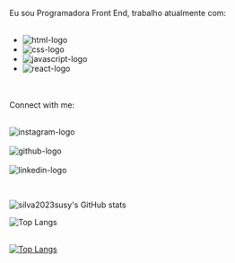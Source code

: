 Eu sou Programadora Front End, trabalho atualmente com:
<br />
<br />
- <img src="https://img.shields.io/badge/HTML5-E34F26?style=for-the-badge&logo=html5&logoColor=white" alt="html-logo" />
- <img src="https://img.shields.io/badge/CSS3-1572B6?style=for-the-badge&logo=css3&logoColor=white" alt="css-logo" />
- <img src="https://img.shields.io/badge/JavaScript-F7DF1E?style=for-the-badge&logo=javascript&logoColor=black" alt="javascript-logo" />
- <img src="https://img.shields.io/badge/React-20232A?style=for-the-badge&logo=react&logoColor=61DAFB" alt="react-logo" />
<br />
<br />
Connect with me:
<br />
<br />
<p>
  <a href="https://www.instagram.com/susy_efraim">
  <img align="left" alt="instagram-logo" src="https://img.shields.io/badge/Instagram-E4405F?style=for-the-badge&logo=instagram&logoColor=white" />
  </a>
  <br />
  <br />
  <a href="https://github.com/silva2023susy">
  <img align="left" alt="github-logo" src="https://img.shields.io/badge/GitHub-100000?style=for-the-badge&logo=github&logoColor=white" />
  </a>
  <br />
  <br />
  <a href="https://www.linkedin.com/in/susysilvamycode">
  <img align="left" alt="linkedin-logo" src="https://img.shields.io/badge/LinkedIn-0077B5?style=for-the-badge&logo=linkedin&logoColor=white" />
  </a>
  </p>

  <br />
  <br />
  
  ![silva2023susy's GitHub stats](https://github-readme-stats.vercel.app/api?username=silva2023susy&show_icons=true&theme=transparent)
  

 ![Top Langs](https://github-readme-stats.vercel.app/api/top-langs/?username=silva2023susy&hide_progress=true)
 <br />
 <br />
 
 [![Top Langs](https://github-readme-stats.vercel.app/api/top-langs/?username=silva2023susy&layout=pie)](https://github.com/anuraghazra/github-readme-stats)




